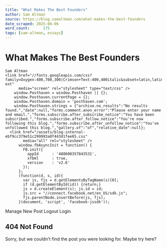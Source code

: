 ```yaml
---
title: "What Makes The Best Founders"
author: Sam Altman
source: https://blog.samaltman.com/what-makes-the-best-founders
date_scraped: 2025-08-06
word_count:      175
tags: [sam-altman, essays]
---
```


# What Makes The Best Founders

    Sam Altman
    <link href="//fonts.googleapis.com/css?family=Oxygen:400,700,300|Crimson+Text:400,400italic&subset=latin,latin-ext"
          media="screen" rel="stylesheet" type="text/css" />
        window.Posthaven = window.Posthaven || {};
        window.Posthaven.currentPage = {};
        window.Posthaven.domain = 'posthaven.com';
        window.Posthaven.strings = {"archive.no_results":"No results found.","date":null,"forms.comment.anon_error":"Please enter your name and email.","forms.subscribe.after_subscribe_notice":"You have been subscribed.","forms.subscribe.after_follow_notice":"You're now following this blog.","forms.subscribe.after_unfollow_notice":"You've unfollowed this blog.","gallery.of":"of","relative_date":null};
      <link href="/assets/blog-internal-ebf9cc379e51c299993a0f443d1fee65.css"
            media="all" rel="stylesheet" />
          window.fbAsyncInit = function() {
            FB.init({
              appId      : '488600357843531',
              xfbml      : true,
              version    : 'v2.6'
            });
          };
          (function(d, s, id){
            var js, fjs = d.getElementsByTagName(s)[0];
            if (d.getElementById(id)) {return;}
            js = d.createElement(s); js.id = id;
            js.src = "//connect.facebook.net/en_US/sdk.js";
            fjs.parentNode.insertBefore(js, fjs);
          }(document, 'script', 'facebook-jssdk'));
Manage
New Post
Logout
Login
## 404 Not Found
Sorry, but we couldn't find the post you were looking for.
Maybe try here?
    <script async="async" src="//platform.twitter.com/widgets.js"
              type="text/javascript">
      <script src="/assets/blog-56896baaa1bed614a7389ca92efb3991.js"
              type="text/javascript">
          var _gaq = _gaq || [];
          _gaq.push(['_setAccount', 'UA-38525690-2']);
          _gaq.push(['_setAllowLinker', true]);
          _gaq.push(['_trackPageview']);
          (function() {
            var ga = document.createElement('script'); ga.type = 'text/javascript'; ga.async = true;
            ga.src = ('https:' == document.location.protocol ? 'https://ssl' : 'http://www') +
                    '.google-analytics.com/ga.js';
            var s = document.getElementsByTagName('script')[0]; s.parentNode.insertBefore(ga, s);
          })();
        (function() {
          var desired_protocol = 'https:';
          var incoming_protocol = window.location.protocol;
          if(desired_protocol != incoming_protocol){
            window.location.href = desired_protocol + window.location.href.substring(incoming_protocol.length);
          }
        })();
